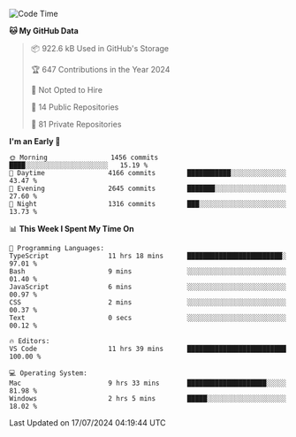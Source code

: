 <!--START_SECTION:waka-->
![Code Time](http://img.shields.io/badge/Code%20Time-5%2C886%20hrs%201%20min-blue)

**🐱 My GitHub Data** 

> 📦 922.6 kB Used in GitHub's Storage 
 > 
> 🏆 647 Contributions in the Year 2024
 > 
> 🚫 Not Opted to Hire
 > 
> 📜 14 Public Repositories 
 > 
> 🔑 81 Private Repositories 
 > 
**I'm an Early 🐤** 

```text
🌞 Morning                1456 commits        ████░░░░░░░░░░░░░░░░░░░░░   15.19 % 
🌆 Daytime                4166 commits        ███████████░░░░░░░░░░░░░░   43.47 % 
🌃 Evening                2645 commits        ███████░░░░░░░░░░░░░░░░░░   27.60 % 
🌙 Night                  1316 commits        ███░░░░░░░░░░░░░░░░░░░░░░   13.73 % 
```


📊 **This Week I Spent My Time On** 

```text
💬 Programming Languages: 
TypeScript               11 hrs 18 mins      ████████████████████████░   97.01 % 
Bash                     9 mins              ░░░░░░░░░░░░░░░░░░░░░░░░░   01.40 % 
JavaScript               6 mins              ░░░░░░░░░░░░░░░░░░░░░░░░░   00.97 % 
CSS                      2 mins              ░░░░░░░░░░░░░░░░░░░░░░░░░   00.37 % 
Text                     0 secs              ░░░░░░░░░░░░░░░░░░░░░░░░░   00.12 % 

🔥 Editors: 
VS Code                  11 hrs 39 mins      █████████████████████████   100.00 % 

💻 Operating System: 
Mac                      9 hrs 33 mins       ████████████████████░░░░░   81.98 % 
Windows                  2 hrs 5 mins        █████░░░░░░░░░░░░░░░░░░░░   18.02 % 
```


 Last Updated on 17/07/2024 04:19:44 UTC
<!--END_SECTION:waka-->

